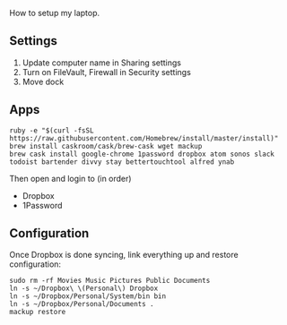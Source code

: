 How to setup my laptop.

## Settings

1. Update computer name in Sharing settings
2. Turn on FileVault, Firewall in Security settings
3. Move dock

## Apps

```shell
ruby -e "$(curl -fsSL https://raw.githubusercontent.com/Homebrew/install/master/install)"
brew install caskroom/cask/brew-cask wget mackup
brew cask install google-chrome 1password dropbox atom sonos slack todoist bartender divvy stay bettertouchtool alfred ynab
```

Then open and login to (in order)
  * Dropbox
  * 1Password

## Configuration

Once Dropbox is done syncing, link everything up and restore configuration:

```shell
sudo rm -rf Movies Music Pictures Public Documents
ln -s ~/Dropbox\ \(Personal\) Dropbox
ln -s ~/Dropbox/Personal/System/bin bin
ln -s ~/Dropbox/Personal/Documents .
mackup restore
```
